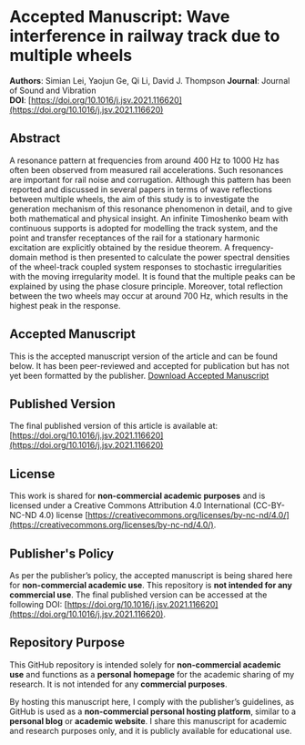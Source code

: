 # Accepted Manuscript: Wave interference in railway track due to multiple wheels

**Authors**: Simian Lei, Yaojun Ge, Qi Li, David J. Thompson
**Journal**: Journal of Sound and Vibration  
**DOI**: [https://doi.org/10.1016/j.jsv.2021.116620](https://doi.org/10.1016/j.jsv.2021.116620)

## Abstract
A resonance pattern at frequencies from around 400 Hz to 1000 Hz has often been observed from measured rail accelerations. Such resonances are important for rail noise and corrugation. Although this pattern has been reported and discussed in several papers in terms of wave reflections between multiple wheels, the aim of this study is to investigate the generation mechanism of this resonance phenomenon in detail, and to give both mathematical and physical insight. An infinite Timoshenko beam with continuous supports is adopted for modelling the track system, and the point and transfer receptances of the rail for a stationary harmonic excitation are explicitly obtained by the residue theorem. A frequency-domain method is then presented to calculate the power spectral densities of the wheel-track coupled system responses to stochastic irregularities with the moving irregularity model. It is found that the multiple peaks can be explained by using the phase closure principle. Moreover, total reflection between the two wheels may occur at around 700 Hz, which results in the highest peak in the response.

## Accepted Manuscript
This is the accepted manuscript version of the article and can be found below. It has been peer-reviewed and accepted for publication but has not yet been formatted by the publisher.
[Download Accepted Manuscript](2021-JSV-116620-AAM.pdf)

## Published Version
The final published version of this article is available at:
[https://doi.org/10.1016/j.jsv.2021.116620](https://doi.org/10.1016/j.jsv.2021.116620)

## License
This work is shared for **non-commercial academic purposes** and is licensed under a Creative Commons Attribution 4.0 International (CC-BY-NC-ND 4.0) license [https://creativecommons.org/licenses/by-nc-nd/4.0/](https://creativecommons.org/licenses/by-nc-nd/4.0/).

## Publisher's Policy
As per the publisher’s policy, the accepted manuscript is being shared here for **non-commercial academic use**. This repository is **not intended for any commercial use**. The final published version can be accessed at the following DOI: [https://doi.org/10.1016/j.jsv.2021.116620](https://doi.org/10.1016/j.jsv.2021.116620).

## Repository Purpose
This GitHub repository is intended solely for **non-commercial academic use** and functions as a **personal homepage** for the academic sharing of my research. It is not intended for any **commercial purposes**.

By hosting this manuscript here, I comply with the publisher’s guidelines, as GitHub is used as a **non-commercial personal hosting platform**, similar to a **personal blog** or **academic website**. I share this manuscript for academic and research purposes only, and it is publicly available for educational use.

